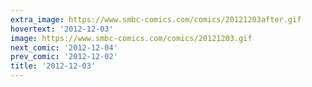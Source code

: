 ```yaml
---
extra_image: https://www.smbc-comics.com/comics/20121203after.gif
hovertext: '2012-12-03'
image: https://www.smbc-comics.com/comics/20121203.gif
next_comic: '2012-12-04'
prev_comic: '2012-12-02'
title: '2012-12-03'
---
```


